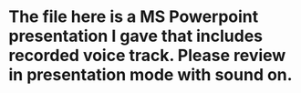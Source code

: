 # The file here is a MS Powerpoint presentation I gave that includes recorded voice track.  Please review in presentation mode with sound on.
